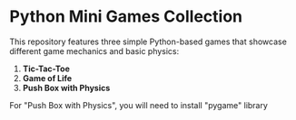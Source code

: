 # Python Mini Games Collection

This repository features three simple Python-based games that showcase different game mechanics and basic physics:

1. **Tic-Tac-Toe**
2. **Game of Life**
3. **Push Box with Physics**

For "Push Box with Physics", you will need to install "pygame" library
